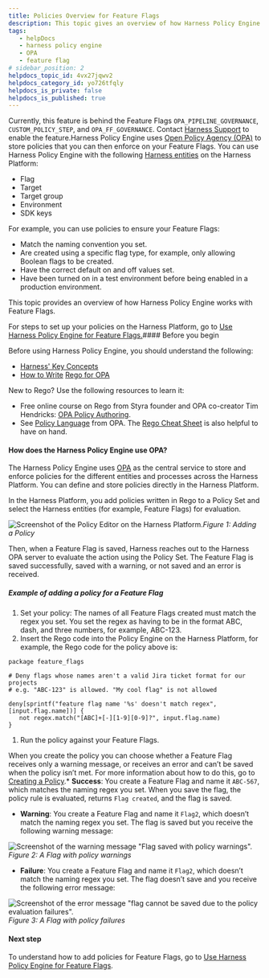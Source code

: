 ```yaml
---
title: Policies Overview for Feature Flags
description: This topic gives an overview of how Harness Policy Engine works with Feature Flags and OPA.
tags: 
   - helpDocs
   - harness policy engine
   - OPA
   - feature flag
# sidebar_position: 2
helpdocs_topic_id: 4vx27jqwv2
helpdocs_category_id: yo726tfqly
helpdocs_is_private: false
helpdocs_is_published: true
---
```


Currently, this feature is behind the Feature Flags `OPA_PIPELINE_GOVERNANCE`, `CUSTOM_POLICY_STEP`, and `OPA_FF_GOVERNANCE`. Contact [Harness Support](mailto:support@harness.io) to enable the feature.Harness Policy Engine uses [Open Policy Agency (OPA)](https://www.openpolicyagent.org/docs/latest/) to store policies that you can then enforce on your Feature Flags. You can use Harness Policy Engine with the following [Harness entities](/article/tygjin99y9-harness-entity-reference) on the Harness Platform:

* Flag
* Target
* Target group
* Environment
* SDK keys

For example, you can use policies to ensure your Feature Flags: 

* Match the naming convention you set.
* Are created using a specific flag type, for example, only allowing Boolean flags to be created.
* Have the correct default on and off values set.
* Have been turned on in a test environment before being enabled in a production environment.

This topic provides an overview of how Harness Policy Engine works with Feature Flags.

For steps to set up your policies on the Harness Platform, go to [Use Harness Policy Engine for Feature Flags.](/article/vb6ilyz194-using-harness-policy-engine-for-feature-flags)#### Before you begin

Before using Harness Policy Engine, you should understand the following:

* [Harness' Key Concepts](/article/hv2758ro4e-learn-harness-key-concepts)
* [How to Write](https://www.openpolicyagent.org/docs/latest/policy-language/) [Rego for OPA](https://www.openpolicyagent.org/docs/latest/policy-language/)

New to Rego? Use the following resources to learn it:

* Free online course on Rego from Styra founder and OPA co-creator Tim Hendricks: [OPA Policy Authoring](https://academy.styra.com/courses/opa-rego).
* See [Policy Language](https://www.openpolicyagent.org/docs/latest/policy-language/) from OPA. The [Rego Cheat Sheet](https://dboles-opa-docs.netlify.app/docs/v0.10.7/rego-cheatsheet/) is also helpful to have on hand.

#### How does the Harness Policy Engine use OPA?

The Harness Policy Engine uses [OPA](https://www.openpolicyagent.org/) as the central service to store and enforce policies for the different entities and processes across the Harness Platform. You can define and store policies directly in the Harness Platform. 

In the Harness Platform, you add policies written in Rego to a Policy Set and select the Harness entities (for example, Feature Flags) for evaluation.

![Screenshot of the Policy Editor on the Harness Platform. ](https://files.helpdocs.io/i5nl071jo5/articles/4vx27jqwv2/1651152284589/opa-p-1-1.png)*Figure 1: Adding a Policy*

Then, when a Feature Flag is saved, Harness reaches out to the Harness OPA server to evaluate the action using the Policy Set. The Feature Flag is saved successfully, saved with a warning, or not saved and an error is received.

##### Example of adding a policy for a Feature Flag

1. Set your policy: The names of all Feature Flags created must match the regex you set. You set the regex as having to be in the format ABC, dash, and three numbers, for example, ABC-123.
2. Insert the Rego code into the Policy Engine on the Harness Platform, for example, the Rego code for the policy above is:


```
package feature_flags  
  
# Deny flags whose names aren't a valid Jira ticket format for our projects  
# e.g. "ABC-123" is allowed. "My cool flag" is not allowed  
  
deny[sprintf("feature flag name '%s' doesn't match regex", [input.flag.name])] {  
   not regex.match("[ABC]+[-][1-9][0-9]?", input.flag.name)  
}
```
1. Run the policy against your Feature Flags.

When you create the policy you can choose whether a Feature Flag receives only a warning message, or receives an error and can’t be saved when the policy isn’t met. For more information about how to do this, go to [Creating a Policy](/article/vb6ilyz194-using-harness-policy-engine-for-feature-flags#step_1_creating_a_policy).* **Success**: You create a Feature Flag and name it `ABC-567`, which matches the naming regex you set. When you save the flag, the policy rule is evaluated, returns `Flag created`, and the flag is saved.
* **Warning**: You create a Feature Flag and name it `Flag2`, which doesn’t match the naming regex you set. The flag is saved but you receive the following warning message:

![Screenshot of the warning message "Flag saved with policy warnings". ](https://files.helpdocs.io/i5nl071jo5/articles/4vx27jqwv2/1651155268645/opa-p-1-2.png)*Figure 2: A Flag with policy warnings*

* **Failure**: You create a Feature Flag and name it `Flag2`, which doesn’t match the naming regex you set. The flag doesn’t save and you receive the following error message:

![Screenshot of the error message "flag cannot be saved due to the policy evaluation failures".](https://files.helpdocs.io/i5nl071jo5/articles/4vx27jqwv2/1651155323841/opa-p-1-3.png)*Figure 3: A Flag with policy failures*

#### Next step

To understand how to add policies for Feature Flags, go to [Use Harness Policy Engine for Feature Flags](/article/vb6ilyz194-using-harness-policy-engine-for-feature-flags).

